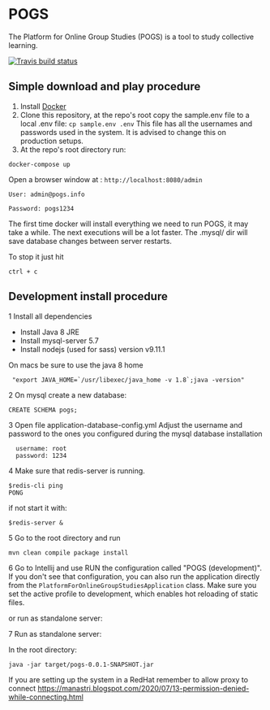 
# POGS
The Platform for Online Group Studies (POGS) is a tool to study collective learning.

[![Travis build status](https://img.shields.io/travis/CCI-MIT/POGS.svg)](https://travis-ci.org/CCI-MIT/POGS)


## Simple download and play procedure

1. Install [Docker](https://docs.docker.com/get-docker/)
2. Clone this repository, at the repo's root copy the sample.env file to a local .env file:
```cp sample.env .env``` 
 This file has all the usernames and passwords used in the system. It is advised to change this on production setups.
3. At the repo's root directory run:

```
docker-compose up
```


Open a browser window at :
```http://localhost:8080/admin```
```
User: admin@pogs.info

Password: pogs1234
```
The first time docker will install everything we need to run POGS, it may take a while.
The next executions will be a lot faster. The .mysql/ dir will save database changes between server restarts.

To stop it just hit
```
ctrl + c
```

## Development install procedure

1 Install all dependencies
 
 - Install Java 8 JRE
 - Install mysql-server 5.7
 - Install nodejs (used for sass) version v9.11.1
 
 On macs be sure to use the java 8 home 
``` 
 "export JAVA_HOME=`/usr/libexec/java_home -v 1.8`;java -version"
```

2 On mysql create a new database:

```
CREATE SCHEMA pogs;
```

3 Open file application-database-config.yml
Adjust the username and password to the ones you configured during the mysql database installation
 
```
  username: root
  password: 1234
```
4 Make sure that redis-server is running.
```
$redis-cli ping
PONG
```
if not start it with:
```
$redis-server & 
```

5 Go to the root directory and run

```
mvn clean compile package install 
```

6 Go to Intellij and use RUN the configuration called "POGS (development)". If you don't see that configuration, you can also run the application directly from the `PlatformForOnlineGroupStudiesApplication` class. Make sure you set the active profile to development, which enables hot reloading of static files.

or run as standalone server:

7 Run as standalone server:

In the root directory:
```
java -jar target/pogs-0.0.1-SNAPSHOT.jar
```

If you are setting up the system in a RedHat remember to allow proxy to connect
https://manastri.blogspot.com/2020/07/13-permission-denied-while-connecting.html